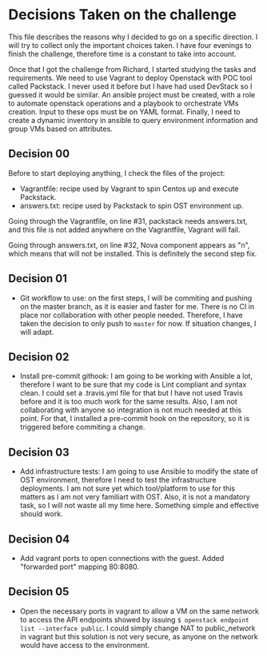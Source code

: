 # Decisions Taken on the challenge
This file describes the reasons why I decided to go on a specific direction.
I will try to collect only the important choices taken. I have four evenings
to finish the challenge, therefore time is a constant to take into account.


Once that I got the challenge from Richard, I started studying the tasks and
requirements. We need to use Vagrant to deploy Openstack with POC tool called
Packstack. I never used it before but I have had used DevStack so I guessed
it would be similar. 
An ansible project must be created, with a role to automate openstack 
operations and a playbook to orchestrate VMs creation. Input to these ops must
be on YAML format.
Finally, I need to create a dynamic inventory in ansible to query environment
information and group VMs based on attributes.

## Decision 00
Before to start deploying anything, I check the files of the project:
 - Vagrantfile: recipe used by Vagrant to spin Centos up and execute Packstack.
 - answers.txt: recipe used by Packstack to spin OST environment up.

Going through the Vagrantfile, on line #31, packstack needs answers.txt, and 
this file is not added anywhere on the Vagrantfile, Vagrant will fail.

Going through answers.txt, on line #32, Nova component appears as "n", which
means that will not be installed. This is definitely the second step fix.

## Decision 01
 * Git workflow to use: on the first steps, I will be commiting and pushing
on the master branch, as it is easier and faster for me. There is no CI in
place nor collaboration with other people needed. Therefore, I have taken
the decision to only push to `master` for now. If situation changes, I will
adapt.

## Decision 02
 * Install pre-commit githook: I am going to be working with Ansible a lot, 
therefore I want to be sure that my code is Lint compliant and syntax clean. 
I could set a .travis.yml file for that but I have not used Travis before and
it is too much work for the same results. Also, I am not collaborating with
anyone so integration is not much needed at this point.
For that, I installed a pre-commit hook on the repository, so it is triggered 
before commiting a change. 

## Decision 03
 * Add infrastructure tests: I am going to use Ansible to modify the state
of OST environment, therefore I need to test the infrastructure deployments.
I am not sure yet which tool/platform to use for this matters as I am not very
familiart with OST. Also, it is not a mandatory task, so I will not waste all 
my time here. Something simple and effective should work.

## Decision 04
 * Add vagrant ports to open connections with the guest. Added "forwarded
port" mapping 80:8080.

## Decision 05
 * Open the necessary ports in vagrant to allow a VM on the same network to 
access the API endpoints showed by issuing `$ openstack endpoint list --interface
public`. I could simply change NAT to public_network in vagrant but this
solution is not very secure, as anyone on the network would have access to
the environment.
